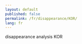```yaml
---
layout: default
published: false
permalink: /fr/disappearance/KOR/
lang: fr
---
```


disappearance analysis KOR
